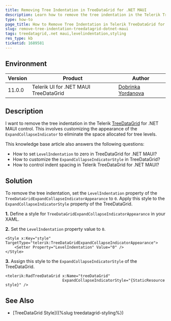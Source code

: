 ```yaml
---
title: Removing Tree Indentation in TreeDataGrid for .NET MAUI
description: Learn how to remove the tree indentation in the Telerik TreeDataGrid for .NET MAUI control.
type: how-to
page_title: How to Remove Tree Indentation in Telerik TreeDataGrid for .NET MAUI
slug: remove-tree-indentation-treedatagrid-dotnet-maui
tags: treedatagrid,.net maui,levelindentation,styling
res_type: kb
ticketid: 1689581
---
```


## Environment

| Version | Product | Author | 
| --- | --- | ---- | 
| 11.0.0 | Telerik UI for .NET MAUI TreeDataGrid | [Dobrinka Yordanova](https://www.telerik.com/blogs/author/dobrinka-yordanova) |

## Description

I want to remove the tree indentation in the Telerik [TreeDataGrid](https://docs.telerik.com/devtools/maui/controls/treedatagrid/overview) for .NET MAUI control. This involves customizing the appearance of the `ExpandCollapseIndicator` to eliminate the space allocated for tree levels.

This knowledge base article also answers the following questions:
- How to set `LevelIndentation` to zero in TreeDataGrid for .NET MAUI?
- How to customize the `ExpandCollapseIndicatorStyle` in TreeDataGrid?
- How to control indent spacing in Telerik TreeDataGrid for .NET MAUI?

## Solution

To remove the tree indentation, set the `LevelIndentation` property of the `TreeDataGridExpandCollapseIndicatorAppearance` to `0`. Apply this style to the `ExpandCollapseIndicatorStyle` property of the TreeDataGrid.

**1.** Define a style for `TreeDataGridExpandCollapseIndicatorAppearance` in your XAML.

**2.** Set the `LevelIndentation` property value to `0`.

```xaml
<Style x:Key="style" TargetType="telerik:TreeDataGridExpandCollapseIndicatorAppearance">
    <Setter Property="LevelIndentation" Value="0" />
</Style>
```

**3.** Assign this style to the `ExpandCollapseIndicatorStyle` of the TreeDataGrid.

```xaml
<telerik:RadTreeDataGrid x:Name="treeDataGrid"
                         ExpandCollapseIndicatorStyle="{StaticResource style}" />
```

## See Also

- [TreeDataGrid Style]({%slug treedatagrid-styling%})

